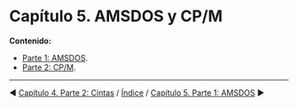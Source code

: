 # Capítulo 5. AMSDOS y CP/M


**Contenido:**

* [Parte 1: AMSDOS](5.01.-AMSDOS).
* [Parte 2: CP/M](5.02.-CP-M).

***

&#9664; [Capítulo 4. Parte 2: Cintas](4.02.-Cintas)   /  [Índice](0.03.-Contenido)  /   [Capítulo 5. Parte 1: AMSDOS](5.01.-AMSDOS) &#9654;

